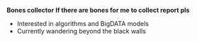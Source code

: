 **Bones collector**
**If there are bones for me to collect report pls**
- Interested in algorithms and BigDATA models
- Currently wandering beyond the black walls

<!---
Goge052215/Goge052215 is a ✨ special ✨ repository because its `README.md` (this file) appears on your GitHub profile.
You can click the Preview link to take a look at your changes.
--->
